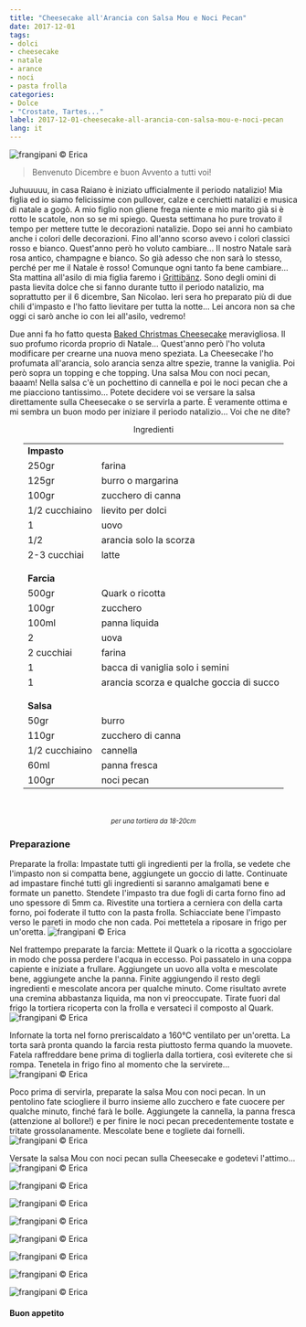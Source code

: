 ```yaml
---
title: "Cheesecake all'Arancia con Salsa Mou e Noci Pecan"
date: 2017-12-01
tags:
- dolci 
- cheesecake
- natale
- arance
- noci
- pasta frolla
categories:
- Dolce
- "Crostate, Tartes..."
label: 2017-12-01-cheesecake-all-arancia-con-salsa-mou-e-noci-pecan
lang: it 
---
```

![](header.jpg "frangipani © Erica")

> Benvenuto Dicembre e buon Avvento a tutti voi!

Juhuuuuu, in casa Raiano è iniziato ufficialmente il periodo natalizio! Mia figlia ed io siamo felicissime con pullover, calze e cerchietti natalizi e musica di natale a gogò. A mio figlio non gliene frega niente e mio marito già si è rotto le scatole, non so se mi spiego. Questa settimana ho pure trovato il tempo per mettere tutte le decorazioni natalizie. Dopo sei anni ho cambiato anche i colori delle decorazioni. Fino all'anno scorso avevo i colori classici rosso e bianco. Quest'anno però ho voluto cambiare... Il nostro Natale sarà rosa antico, champagne e bianco. So già adesso che non sarà lo stesso, perché per me il Natale è rosso! Comunque ogni tanto fa bene cambiare... Sta mattina all'asilo di mia figlia faremo i <a href="https://frangipani.raiano.ch/2014-12-06-grittibaenz/" target="_blank">Grittibänz</a>. Sono degli omini di pasta lievita dolce che si fanno durante tutto il periodo natalizio, ma soprattutto per il 6 dicembre, San Nicolao. Ieri sera ho preparato più di due chili d'impasto e l'ho fatto lievitare per tutta la notte... Lei ancora non sa che oggi ci sarò anche io con lei all'asilo, vedremo! 

Due anni fa ho fatto questa <a href="https://frangipani.raiano.ch/2015-11-27-baked-christmas-cheesecake/" target="_blank">Baked Christmas Cheesecake</a> meravigliosa. Il suo profumo ricorda proprio di Natale... Quest'anno però l'ho voluta modificare per crearne una nuova meno speziata. La Cheesecake l'ho profumata all'arancia, solo arancia senza altre spezie, tranne la vaniglia. Poi però sopra un topping e che topping. Una salsa Mou con noci pecan, baaam! Nella salsa c'è un pochettino di cannella e poi le noci pecan che a me piacciono tantissimo... Potete decidere voi se versare la salsa direttamente sulla Cheesecake o se servirla a parte. È veramente ottima e mi sembra un buon modo per iniziare il periodo natalizio... Voi che ne dite?


<div id="wrapper" style="text-align: center">
  <div id="yourdiv" style="display: inline-block;">
    <div class="ingredients">
      <div class="ingredients-title">Ingredienti</div>
      <table>
        <tbody>
          <tr>
            <td colspan="2"><b>Impasto</b></td>
          </tr>
          <tr>
            <td>250gr</td>
            <td>farina</td>
          </tr>
          <tr>
            <td>125gr</td>
            <td>burro o margarina</td>
          </tr>
          <tr>
            <td>100gr</td>
            <td>zucchero di canna</td>
          </tr>
          <tr>
            <td>1/2 cucchiaino</td>
            <td>lievito per dolci</td>
          </tr>
          <tr>
            <td>1</td>
            <td>uovo</td>
          </tr>
          <tr>
            <td>1/2</td>
            <td>arancia solo la scorza</td>
          </tr>
          <tr>
            <td>2-3 cucchiai</td>
            <td>latte</td>
          </tr>
          <tr style="height: 15px;"></tr>
          <tr>          
            <td colspan="2"><b>Farcia</b></td>
          </tr>      
          <tr>
            <td>500gr</td>
            <td>Quark o ricotta</td>
          </tr>
          <tr>
            <td>100gr</td>
            <td>zucchero</td>
          </tr>
          <tr>
            <td>100ml</td>
            <td>panna liquida</td>
          </tr>
          <tr>
            <td>2</td>
            <td>uova</td>
          </tr>
          <tr>
            <td>2 cucchiai</td>
            <td>farina</td>
          </tr>
          <tr>
            <td>1</td>
            <td>bacca di vaniglia solo i semini</td>
          </tr>
          <tr>
            <td>1</td>
            <td>arancia scorza e qualche goccia di succo</td>
          </tr>
          <tr style="height: 15px;"></tr>
          <tr>          
            <td colspan="2"><b>Salsa</b></td>
          </tr>      
          <tr>
            <td>50gr</td>
            <td>burro</td>
          </tr>
          <tr>
            <td>110gr</td>
            <td>zucchero di canna</td>
          </tr>
          <tr>
            <td>1/2 cucchiaino</td>
            <td>cannella</td>
          </tr>
          <tr>
            <td>60ml</td>
            <td>panna fresca</td>
          </tr>
          <tr>
            <td>100gr</td>
            <td>noci pecan</td>     
          </tr>
        </tbody>
      </table>
      <br></br>
      <i class="pull-right" style="font-size: 80%;">per una tortiera da 18-20cm</i>
    </div>
  </div>
</div>


<h3>
  <font color="grey">
    <i class="fa fa-cogs"></i>
  </font> Preparazione
</h3>

Preparate la frolla: Impastate tutti gli ingredienti per la frolla, se vedete che l'impasto non si compatta bene, aggiungete un goccio di latte. Continuate ad impastare finché tutti gli ingredienti si saranno amalgamati bene e formate un panetto. Stendete l'impasto tra due fogli di carta forno fino ad uno spessore di 5mm ca. Rivestite una tortiera a cerniera con della carta forno, poi foderate il tutto con la pasta frolla. Schiacciate bene l'impasto verso le pareti in modo che non cada. Poi mettetela a riposare in frigo per un'oretta.
![](frolla.jpg "frangipani © Erica")

Nel frattempo preparate la farcia: Mettete il Quark o la ricotta a sgocciolare in modo che possa perdere l'acqua in eccesso. Poi passatelo in una coppa capiente e iniziate a frullare. Aggiungete un uovo alla volta e mescolate bene, aggiungete anche la panna. Finite aggiungendo il resto degli ingredienti e mescolate ancora per qualche minuto. Come risultato avrete una cremina abbastanza liquida, ma non vi preoccupate. Tirate fuori dal frigo la tortiera ricoperta con la frolla e versateci il composto al Quark.
![](teglia.jpg "frangipani © Erica")

Infornate la torta nel forno preriscaldato a 160°C ventilato per un'oretta. La torta sarà pronta quando la farcia resta piuttosto ferma quando la muovete. Fatela raffreddare bene prima di toglierla dalla tortiera, così eviterete che si rompa. Tenetela in frigo fino al momento che la servirete...
![](cheesecake.jpg "frangipani © Erica")

Poco prima di servirla, preparate la salsa Mou con noci pecan. In un pentolino fate sciogliere il burro insieme allo zucchero e fate cuocere per qualche minuto, finché farà le bolle. Aggiungete la cannella, la panna fresca (attenzione al bollore!) e per finire le noci pecan precedentemente tostate e tritate grossolanamente. Mescolate bene e togliete dai fornelli. 
![](salsa.jpg "frangipani © Erica")

Versate la salsa Mou con noci pecan sulla Cheesecake e godetevi l'attimo...
![](risultato1.jpg "frangipani © Erica")

![](risultato2.jpg "frangipani © Erica")

![](risultato3.jpg "frangipani © Erica")

![](risultato4.jpg "frangipani © Erica")

![](risultato5.jpg "frangipani © Erica")

![](risultato6.jpg "frangipani © Erica")

![](risultato7.jpg "frangipani © Erica")

![](risultato8.jpg "frangipani © Erica")

<h4>Buon appetito
  <font color="red">
    <i class="fa fa-smile-o"></i>
  </font>
</h4>
